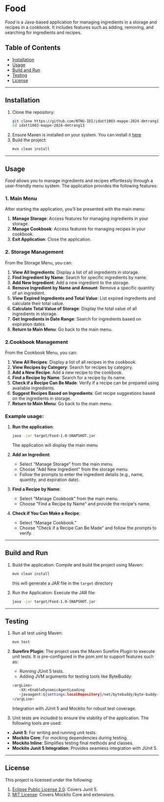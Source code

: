 # Food

*Food* is a Java-based application for managing ingredients in a storage and recipes in a cookbook. It includes features such as adding, removing, and searching for ingredients and recipes.

## Table of Contents
- [Installation](#installation)
- [Usage](#usage)
- [Build and Run](#build-and-run)
- [Testing](#testing)
- [License](#license)

---

## Installation

1. Clone the repository:
   ```bash
   git clone https://github.com/NTNU-IDI/idatt1003-mappe-2024-dmtrang13.git
   cd idatt1003-mappe-2024-dmtrang13
   
2. Ensure Maven is installed on your system. You can install it [here](https://maven.apache.org/download.cgi)
3. Build the project:
   ```bash
   mvn clean install
   
---

## Usage

*Food* allows you to manage ingredients and recipes effortlessly through a user-friendly menu system. The application provides the following features:

### 1. Main Menu
After starting the application, you’ll be presented with the main menu:

1. **Manage Storage**: Access features for managing ingredients in your storage.
2. **Manage Cookbook**: Access features for managing recipes in your cookbook.
3. **Exit Application**: Close the application.

### 2. Storage Management
From the Storage Menu, you can:

1. **View All Ingredients**: Display a list of all ingredients in storage.
2. **Find Ingredient by Name**: Search for specific ingredients by name.
3. **Add New Ingredient**: Add a new ingredient to the storage.
4. **Remove Ingredient by Name and Amount**: Remove a specific quantity of an ingredient.
5. **View Expired Ingredients and Total Value**: List expired ingredients and calculate their total value.
6. **Calculate Total Value of Storage**: Display the total value of all ingredients in storage.
7. **Get Ingredients in Date Range**: Search for ingredients based on expiration dates.
8. **Return to Main Menu**: Go back to the main menu.

### 2.Cookbook Management
From the Cookbook Menu, you can:

1. **View All Recipes**: Display a list of all recipes in the cookbook.
2. **View Recipes by Category**: Search for recipes by category.
3. **Add a New Recipe**: Add a new recipe to the cookbook.
4. **Find a Recipe by Name**: Search for a recipe by its name.
5. **Check if a Recipe Can Be Made**: Verify if a recipe can be prepared using available ingredients.
6. **Suggest Recipes Based on Ingredients**: Get recipe suggestions based on the ingredients in storage.
7. **Return to Main Menu**: Go back to the main menu.

### **Example usage**:
1. **Run the application**:
   ```bash
   java -jar target/Food-1.0-SNAPSHOT.jar
   ```
   The application will display the main menu

2. **Add an Ingredient**:
   - Select "Manage Storage" from the main menu.
   - Choose "Add New Ingredient" from the storage menu.
   - Follow the prompts to enter the ingredient details (e.g., name, quantity, and expiration date).

3. **Find a Recipe by Name**:

   - Select "Manage Cookbook" from the main menu.
   - Choose "Find a Recipe by Name" and provide the recipe's name.

4. **Check if You Can Make a Recipe**:
   - Select "Manage Cookbook."
   - Choose "Check if a Recipe Can Be Made" and follow the prompts to verify.

---

## Build and Run
1. Build the application: Compile and build the project using Maven:
   ```bash
   mvn clean install
   ```
   this will generate a JAR file in the ```target``` directory

2. Run the Application: Execute the JAR file:
   ```bash
   java -jar target/Food-1.0-SNAPSHOT.jar

---

## Testing
1. Run all test using Maven:
   ```bash
   mvn test

2. **Surefire Plugin**: The project uses the Maven Surefire Plugin to execute unit tests. It is pre-configured in the pom.xml to support features such as:

   - Running JUnit 5 tests.
   - Adding JVM arguments for testing tools like ByteBuddy:
   ```bash
   <argLine>
      -XX:+EnableDynamicAgentLoading
      -javaagent:${settings.localRepository}/net/bytebuddy/byte-buddy-agent/1.15.4/byte-buddy-agent-1.15.4.jar
   </argLine>
   ```
   Integration with JUnit 5 and Mockito for robust test coverage.


3. Unit tests are included to ensure the stability of the application. The following tools are used:
- **Junit 5**: For writing and running unit tests.
- **Mockito Core**: For mocking dependencies during testing.
- **Mockito Inline**: Simplifies testing final methods and classes.
- **Mockito Junit 5 Integration**: Provides seamless integration with JUnit 5.

---

## License
This project is licensed under the following:
1. [Eclipse Public License 2.0](https://github.com/junit-team/junit5/blob/main/LICENSE.md): Covers Junit 5.
2. [MIT License](https://github.com/mockito/mockito/blob/main/LICENSE): Covers Mockito Core and extensions.